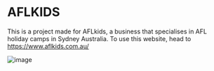 # AFLKIDS
This is a project made for AFLkids, a business that specialises in AFL holiday camps in Sydney Australia. 
To use this website, head to https://www.aflkids.com.au/

![image](https://github.com/James-h-1969/aflkids/assets/102572039/9ed7c973-d1bb-4f1c-b212-1d5eed198997)
